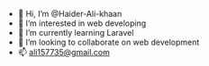 - 👋 Hi, I’m @Haider-Ali-khaan
- 👀 I’m interested in web developing
- 🌱 I’m currently learning Laravel
- 💞️ I’m looking to collaborate on web development 
- 📫 ali157735@gmail.com

<!---
Haider-Ali-khaan/Haider-Ali-khaan is a ✨ special ✨ repository because its `README.md` (this file) appears on your GitHub profile.
You can click the Preview link to take a look at your changes.
--->
